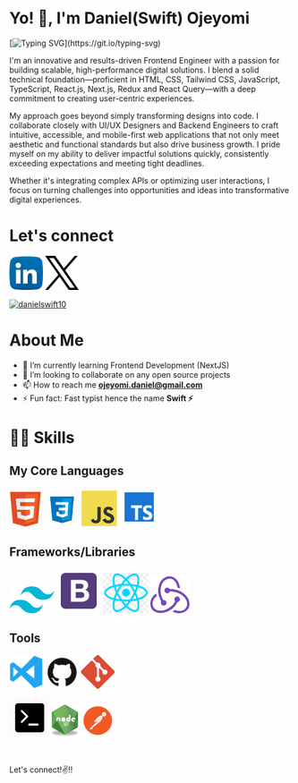 
# Yo! 👋, I'm Daniel(Swift) Ojeyomi

[![Typing SVG](https://readme-typing-svg.herokuapp.com?font=Sherif&size=50&pause=900&color=FFFFFF&center=true&vCenter=true&width=1000&height=100&lines=A+Believer+;A+Frontend+Engineer;HNGi9+Finalist;A+Cascading+Stylist;A+Data+Enthusaiast;A+Professional+Fast+Typist;A+Part-Time+Gamer;)](https://git.io/typing-svg)


I'm an innovative and results-driven Frontend Engineer with a passion for building scalable, high-performance digital solutions. I blend a solid technical foundation—proficient in HTML, CSS, Tailwind CSS, JavaScript, TypeScript, React.js, Next.js, Redux and React Query—with a deep commitment to creating user-centric experiences.

My approach goes beyond simply transforming designs into code. I collaborate closely with UI/UX Designers and Backend Engineers to craft intuitive, accessible, and mobile-first web applications that not only meet aesthetic and functional standards but also drive business growth. I pride myself on my ability to deliver impactful solutions quickly, consistently exceeding expectations and meeting tight deadlines.

Whether it's integrating complex APIs or optimizing user interactions, I focus on turning challenges into opportunities and ideas into transformative digital experiences.

# Let's connect
<a href="https://www.linkedin.com/in/daniel-ojeyomi/"><img src="images/linkedin.png" width="60" /></a>
<a href="https://x.com/swift_fingers_"><img src="images/x.png" width="60" /></a>

[<img src="https://komarev.com/ghpvc/?username=danielswift10&label=Profile%20views&color=0e75b6&style=flat" alt="danielswift10" />](https://github.com/danielswift10/danielswift10)



# About Me

- 🌱 I’m currently learning Frontend Development (NextJS)
- 👯 I’m looking to collaborate on any open source projects
- 📫 How to reach me **ojeyomi.daniel@gmail.com**
- ⚡ Fun fact: Fast typist hence the name **Swift ⚡**



# 👨‍💻 Skills
## My Core Languages
<code><img src="images/html.jpg" width="60" title="HTML" /></code>
<code><img src="images/css.jpg" width="60" title="CSS" /></code>
<code><img src="images/javascript.png" width="65" title="JavaScript" /></code>
<code><img src="images/typescript.png" width="70" title="TypeScript" /></code>


## Frameworks/Libraries
<code><img src="images/tailwind.png" width="80" title="Tailwind" /></code>
<code><img src="images/B.png" width="80" title="Bootstrap" /></code>
<code><img src="images/react.png" width="80" title="React" /></code>
<code><img src="images/redux.png" width="70"  title="Redux" /></code>


## Tools
<code><img src="images/visualstudio.svg" width="60" title="Visual Studio Code" /></code>
<code><img src="images/github.jpg" width="60" title="GitHub" /></code>
<code><img src="images/git.jpg" width="60" title="Git" /></code>
<!-- <code><img src="images/power.png" width="80" title="Powershell" /></code> -->
<code><img src="images/command.png" width="70" title="Commandprompt" /></code>
<code><img src="images/R.png" width="50" title="NodeJS" /></code>
<code><img src="images/postman.png" width="60" title="Postman API" /></code>



<!-- # Streak stats 🔥
[![GitHub Streak](http://github-readme-streak-stats.herokuapp.com?user=danielswift10&theme=cobalt)](https://git.io/streak-stats) -->
<br>
 
 Let's connect!✌!! <br>
 

